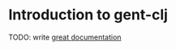 # Introduction to gent-clj

TODO: write [great documentation](http://jacobian.org/writing/what-to-write/)
